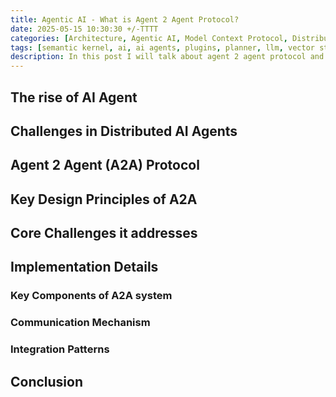 ```yaml
---
title: Agentic AI - What is Agent 2 Agent Protocol?
date: 2025-05-15 10:30:30 +/-TTTT
categories: [Architecture, Agentic AI, Model Context Protocol, Distributed Agents]
tags: [semantic kernel, ai, ai agents, plugins, planner, llm, vector store, a2a, .NET]     # TAG names should always be lowercase
description: In this post I will talk about agent 2 agent protocol and how it can be implemented in C#. This is a very simple implementation wihtout considerating complexity of high level frameworks. I will try to showcase the concept at a core level.
---
```


## The rise of AI Agent

## Challenges in Distributed AI Agents

## Agent 2 Agent (A2A) Protocol

## Key Design Principles of A2A

## Core Challenges it addresses

## Implementation Details

### Key Components of A2A system

### Communication Mechanism

### Integration Patterns

## Conclusion

